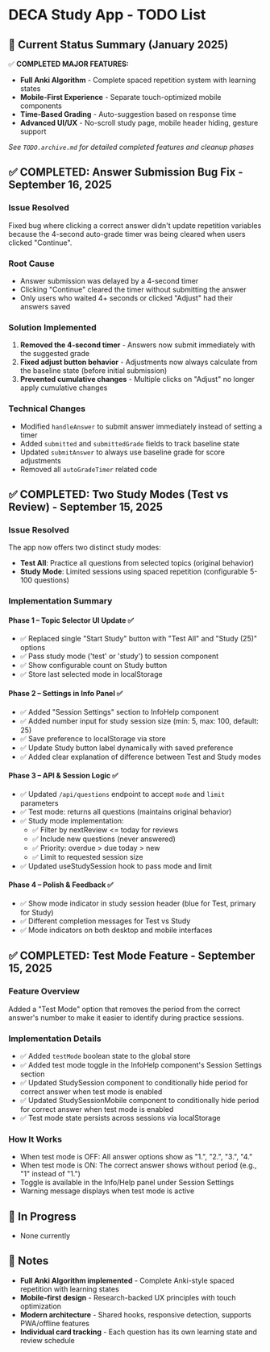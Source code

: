 # DECA Study App - TODO List

## 🎯 **Current Status Summary (January 2025)**
✅ **COMPLETED MAJOR FEATURES:**
- **Full Anki Algorithm** - Complete spaced repetition system with learning states
- **Mobile-First Experience** - Separate touch-optimized mobile components
- **Time-Based Grading** - Auto-suggestion based on response time
- **Advanced UI/UX** - No-scroll study page, mobile header hiding, gesture support

*See `TODO.archive.md` for detailed completed features and cleanup phases*

## ✅ COMPLETED: Answer Submission Bug Fix - September 16, 2025

### Issue Resolved
Fixed bug where clicking a correct answer didn't update repetition variables because the 4-second auto-grade timer was being cleared when users clicked "Continue".

### Root Cause
- Answer submission was delayed by a 4-second timer
- Clicking "Continue" cleared the timer without submitting the answer
- Only users who waited 4+ seconds or clicked "Adjust" had their answers saved

### Solution Implemented
1. **Removed the 4-second timer** - Answers now submit immediately with the suggested grade
2. **Fixed adjust button behavior** - Adjustments now always calculate from the baseline state (before initial submission)
3. **Prevented cumulative changes** - Multiple clicks on "Adjust" no longer apply cumulative changes

### Technical Changes
- Modified `handleAnswer` to submit answer immediately instead of setting a timer
- Added `submitted` and `submittedGrade` fields to track baseline state
- Updated `submitAnswer` to always use baseline grade for score adjustments
- Removed all `autoGradeTimer` related code

## ✅ COMPLETED: Two Study Modes (Test vs Review) - September 15, 2025

### Issue Resolved
The app now offers two distinct study modes:
- **Test All**: Practice all questions from selected topics (original behavior)
- **Study Mode**: Limited sessions using spaced repetition (configurable 5-100 questions)

### Implementation Summary

#### Phase 1 – Topic Selector UI Update ✅
- ✅ Replaced single "Start Study" button with "Test All" and "Study (25)" options
- ✅ Pass study mode ('test' or 'study') to session component
- ✅ Show configurable count on Study button
- ✅ Store last selected mode in localStorage

#### Phase 2 – Settings in Info Panel ✅
- ✅ Added "Session Settings" section to InfoHelp component
- ✅ Added number input for study session size (min: 5, max: 100, default: 25)
- ✅ Save preference to localStorage via store
- ✅ Update Study button label dynamically with saved preference
- ✅ Added clear explanation of difference between Test and Study modes

#### Phase 3 – API & Session Logic ✅
- ✅ Updated `/api/questions` endpoint to accept `mode` and `limit` parameters
- ✅ Test mode: returns all questions (maintains original behavior)
- ✅ Study mode implementation:
  - ✅ Filter by nextReview <= today for reviews
  - ✅ Include new questions (never answered)
  - ✅ Priority: overdue > due today > new
  - ✅ Limit to requested session size
- ✅ Updated useStudySession hook to pass mode and limit

#### Phase 4 – Polish & Feedback ✅
- ✅ Show mode indicator in study session header (blue for Test, primary for Study)
- ✅ Different completion messages for Test vs Study
- ✅ Mode indicators on both desktop and mobile interfaces

## ✅ COMPLETED: Test Mode Feature - September 15, 2025

### Feature Overview
Added a "Test Mode" option that removes the period from the correct answer's number to make it easier to identify during practice sessions.

### Implementation Details
- ✅ Added `testMode` boolean state to the global store
- ✅ Added test mode toggle in the InfoHelp component's Session Settings section
- ✅ Updated StudySession component to conditionally hide period for correct answer when test mode is enabled
- ✅ Updated StudySessionMobile component to conditionally hide period for correct answer when test mode is enabled
- ✅ Test mode state persists across sessions via localStorage

### How It Works
- When test mode is OFF: All answer options show as "1.", "2.", "3.", "4."
- When test mode is ON: The correct answer shows without period (e.g., "1" instead of "1.")
- Toggle is available in the Info/Help panel under Session Settings
- Warning message displays when test mode is active

## 🚧 In Progress
- None currently

## 📝 Notes
- **Full Anki Algorithm implemented** - Complete Anki-style spaced repetition with learning states
- **Mobile-first design** - Research-backed UX principles with touch optimization
- **Modern architecture** - Shared hooks, responsive detection, supports PWA/offline features
- **Individual card tracking** - Each question has its own learning state and review schedule